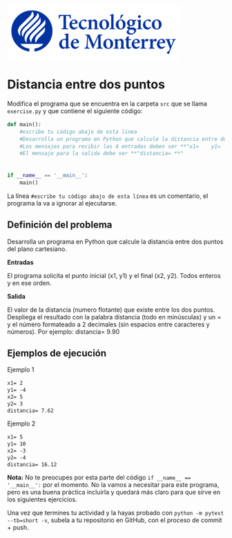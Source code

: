 ![Tec de Monterrey](../../images/logotecmty.png)
# Distancia entre dos puntos

Modifica el programa que se encuentra en la carpeta `src` que se llama `exercise.py` y que contiene el siguiente código:

```python
def main():
    #escribe tu código abajo de esta línea
    #Desarrolla un programa en Python que calcule la distancia entre dos puntos del plano cartesiano.
    #Los mensajes para recibir las 4 entradas deben ser **"x1=    y1=     x2=   y2=   ** respectivamente "
    #El mensaje para la salida debe ser **"distancia= **"


if __name__ == '__main__':
    main()
```

La línea `#escribe tu código abajo de esta línea` es un comentario, el programa la va a ignorar al ejecutarse.

## Definición del problema

Desarrolla un programa en Python que calcule la distancia entre dos puntos del plano cartesiano.

**Entradas**

El programa solicita el punto inicial (x1, y1) y el final (x2, y2). Todos enteros y en ese orden.

**Salida**

El valor de la distancia (numero flotante) que existe entre los dos puntos. Despliega el resultado con la palabra distancia (todo en minúsculas) y un = y el número formateado a 2 decimales (sin espacios entre caracteres y números). Por ejemplo: distancia= 9.90

## Ejemplos de ejecución

Ejemplo 1

```plaintext
x1= 2
y1= -4
x2= 5
y2= 3
distancia= 7.62
```

Ejemplo 2

```plaintext
x1= 5
y1= 10
x2= -3
y2= -4
distancia= 16.12
```
**Nota:** No te preocupes por esta parte del código `if __name__ == '__main__':` por el momento. No la vamos a necesitar para este programa, pero es una buena práctica incluirla y quedará más claro para que sirve en los siguientes ejercicios.

Una vez que termines tu actividad y la hayas probado con
`python -m pytest --tb=short -v`,
subela a tu repositorio en GitHub, con el proceso de commit + push.
